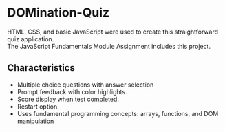 # DOMination-Quiz
HTML, CSS, and basic JavaScript were used to create this straightforward quiz application.  
The JavaScript Fundamentals Module Assignment includes this project.

## Characteristics

- Multiple choice questions with answer selection
- Prompt feedback with color highlights.
- Score display when test completed.
- Restart option.
- Uses fundamental programming concepts: arrays, functions, and DOM manipulation
